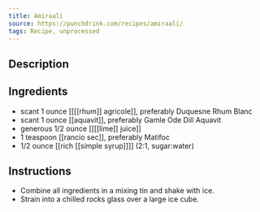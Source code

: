 ```yaml
---
title: Amiraali
source: https://punchdrink.com/recipes/amiraali/
tags: Recipe, unprocessed
---
```

## Description

## Ingredients
- scant 1 ounce [[[[rhum]] agricole]], preferably Duquesne Rhum Blanc
- scant 1 ounce [[aquavit]], preferably Gamle Ode Dill Aquavit
- generous 1/2 ounce [[[[lime]] juice]] 
- 1 teaspoon [[rancio sec]], preferably Matifoc
- 1/2 ounce [[rich [[simple syrup]]]] (2:1, sugar:water)
## Instructions
- Combine all ingredients in a mixing tin and shake with ice.
- Strain into a chilled rocks glass over a large ice cube.

